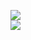 [![](https://img.shields.io/badge/Made%20With-Github%20Spray-lightgrey.svg?style=for-the-badge&logo=github)](https://github.com/Annihil/github-spray#5380)  
[![](https://i.imgur.com/2DrTn0Z.gif)](https://github.com/Annihil/github-spray)